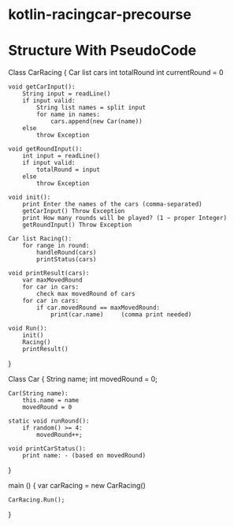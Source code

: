 # kotlin-racingcar-precourse

# Structure With PseudoCode

Class CarRacing {
	Car list cars
	int totalRound
	int	currentRound = 0

	void getCarInput():
		String input = readLine()
		if input valid:
			String list names = split input
			for name in names:
				cars.append(new Car(name))
		else
			throw Exception

	void getRoundInput():
		int input = readLine()
		if input valid:
			totalRound = input
		else
			throw Exception

	void init():
		print Enter the names of the cars (comma-separated)
		getCarInput() Throw Exception
		print How many rounds will be played? (1 ~ proper Integer)
		getRoundInput() Throw Exception

	Car list Racing():
		for range in round:
			handleRound(cars)
			printStatus(cars)

	void printResult(cars):
		var maxMovedRound
		for car in cars:
			check max movedRound of cars
		for car in cars:
			if car.movedRound == maxMovedRound:
				print(car.name) 	(comma print needed)

	void Run():
		init()
		Racing()
		printResult()
}

Class Car {
	String name;
	int movedRound = 0;

	Car(String name):
		this.name = name
		movedRound = 0

	static void runRound():
		if random() >= 4:
			movedRound++;

	void printCarStatus():
		print name: - (based on movedRound)
}

main () {
	var carRacing = new CarRacing()
	
	CarRacing.Run();
}